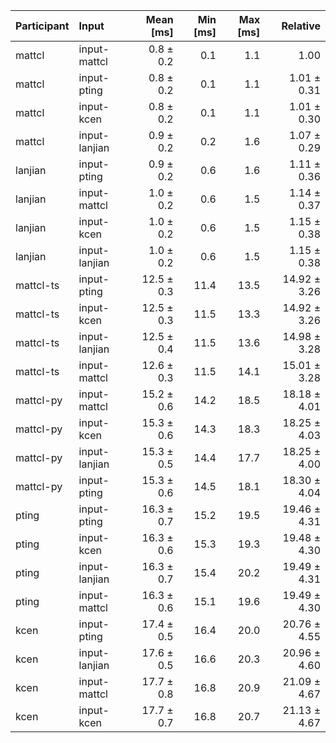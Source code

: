 | Participant | Input | Mean [ms] | Min [ms] | Max [ms] | Relative |
|:---|:---|---:|---:|---:|---:|
| mattcl | input-mattcl | 0.8 ± 0.2 | 0.1 | 1.1 | 1.00 |
| mattcl | input-pting | 0.8 ± 0.2 | 0.1 | 1.1 | 1.01 ± 0.31 |
| mattcl | input-kcen | 0.8 ± 0.2 | 0.1 | 1.1 | 1.01 ± 0.30 |
| mattcl | input-lanjian | 0.9 ± 0.2 | 0.2 | 1.6 | 1.07 ± 0.29 |
| lanjian | input-pting | 0.9 ± 0.2 | 0.6 | 1.6 | 1.11 ± 0.36 |
| lanjian | input-mattcl | 1.0 ± 0.2 | 0.6 | 1.5 | 1.14 ± 0.37 |
| lanjian | input-kcen | 1.0 ± 0.2 | 0.6 | 1.5 | 1.15 ± 0.38 |
| lanjian | input-lanjian | 1.0 ± 0.2 | 0.6 | 1.5 | 1.15 ± 0.38 |
| mattcl-ts | input-pting | 12.5 ± 0.3 | 11.4 | 13.5 | 14.92 ± 3.26 |
| mattcl-ts | input-kcen | 12.5 ± 0.3 | 11.5 | 13.3 | 14.92 ± 3.26 |
| mattcl-ts | input-lanjian | 12.5 ± 0.4 | 11.5 | 13.6 | 14.98 ± 3.28 |
| mattcl-ts | input-mattcl | 12.6 ± 0.3 | 11.5 | 14.1 | 15.01 ± 3.28 |
| mattcl-py | input-mattcl | 15.2 ± 0.6 | 14.2 | 18.5 | 18.18 ± 4.01 |
| mattcl-py | input-kcen | 15.3 ± 0.6 | 14.3 | 18.3 | 18.25 ± 4.03 |
| mattcl-py | input-lanjian | 15.3 ± 0.5 | 14.4 | 17.7 | 18.25 ± 4.00 |
| mattcl-py | input-pting | 15.3 ± 0.6 | 14.5 | 18.1 | 18.30 ± 4.04 |
| pting | input-pting | 16.3 ± 0.7 | 15.2 | 19.5 | 19.46 ± 4.31 |
| pting | input-kcen | 16.3 ± 0.6 | 15.3 | 19.3 | 19.48 ± 4.30 |
| pting | input-lanjian | 16.3 ± 0.7 | 15.4 | 20.2 | 19.49 ± 4.31 |
| pting | input-mattcl | 16.3 ± 0.6 | 15.1 | 19.6 | 19.49 ± 4.30 |
| kcen | input-pting | 17.4 ± 0.5 | 16.4 | 20.0 | 20.76 ± 4.55 |
| kcen | input-lanjian | 17.6 ± 0.5 | 16.6 | 20.3 | 20.96 ± 4.60 |
| kcen | input-mattcl | 17.7 ± 0.8 | 16.8 | 20.9 | 21.09 ± 4.67 |
| kcen | input-kcen | 17.7 ± 0.7 | 16.8 | 20.7 | 21.13 ± 4.67 |
